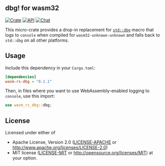 ## dbg! for wasm32
[![Crate](https://img.shields.io/crates/v/wasm-rs-dbg.svg)](https://crates.io/crates/wasm-rs-dbg)
[![API](https://docs.rs/wasm-rs-dbg/badge.svg)](https://docs.rs/wasm-rs-dbg)
[![Chat](https://img.shields.io/discord/807386653852565545.svg?logo=discord)](https://discord.gg/qbcbjHWjaD)

This micro-crate provides a drop-in replacement for [`std::dbg`](https://doc.rust-lang.org/std/macro.dbg.html) macro
that logs to `console` when compiled for `wasm32-unknown-unknown` and falls back to `std::dbg` on all other platforms.

## Usage

Include this dependency in your `Cargo.toml`:

```toml
[dependencies]
wasm-rs-dbg = "0.1.1"
```

Then, in files where you want to use WebAssembly-enabled logging to `console`, use this import:

```rust
use wasm_rs_dbg::dbg;
```

## License

Licensed under either of

 * Apache License, Version 2.0 ([LICENSE-APACHE](LICENSE-APACHE) or http://www.apache.org/licenses/LICENSE-2.0)
 * MIT license ([LICENSE-MIT](LICENSE-MIT) or http://opensource.org/licenses/MIT) at your option.
